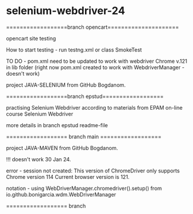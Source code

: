 # selenium-webdriver-24

==================branch opencart=====================

opencart site testing

How to start testing - run testng.xml or class SmokeTest

TO DO - pom.xml need to be updated to work with webdriver Chrome v.121 in lib folder (right now pom.xml created to work with WebdriverManager - doesn't work)

project JAVA-SELENIUM from GitHub Bogdanom.


==================branch epstud==================

practising Selenium Webdriver according to materials from EPAM on-line course Selenium Webdriver

more details in branch epstud readme-file


================== branch main ==================

project JAVA-MAVEN from GitHub Bogdanom.

!!! doesn't work 30 Jan 24. 

error - session not created: This version of ChromeDriver only supports Chrome version 114 Current browser version is 121.

notation -  using WebDriverManager.chromedriver().setup() from io.github.bonigarcia.wdm.WebDriverManager

================== branch 


